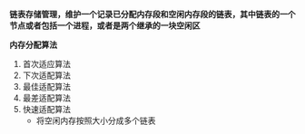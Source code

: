 **链表存储管理，维护一个记录已分配内存段和空闲内存段的链表，其中链表的一个节点或者包括一个进程，或者是两个继承的一块空闲区**

**内存分配算法**
1. 首次适应算法
2. 下次适配算法
3. 最佳适配算法
4. 最差适配算法
5. 快速适配算法
   -   将空闲内存按照大小分成多个链表